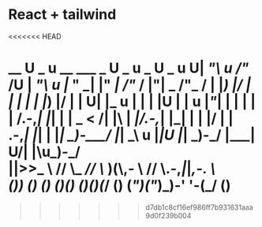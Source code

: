 # React + tailwind
<<<<<<< HEAD

\_**_ U _** u \_**\_ \_\_\_** **\_** U **_ u _ U \_** u
U| _"\ u \/"_ \/U | _"\ u |_ " \_| |" **_| \/"_ \/ |"| \_** \/"_ \/
\| |_) |/ | | | | \| |_) |/ | | U| |_ u | | | |U | | u |_"_| | | | |
| **/.-,_| |_| | | _ < /| |\ \| _|/.-,_| |_| | \| |/** | | .-,_| |_| |
|_| \_)-\_\_\_/ |_| \_\ u |_|U |_| \_)-\_**/ |\_\_\_**| U/| |\u\_)-\_**/  
 ||>>_ \\ // \\_ _// \\_ )(\\,- \\ // \\.-,_|_**|_,-. \\  
(**)**) (**) (**) (**)(**) (**)(**)(_/ (**) (_")("_)\_)-' '-(\_/ (**)
=======
>>>>>>> d7db1c8cf16ef986ff7b931631aaa9d0f239b004
